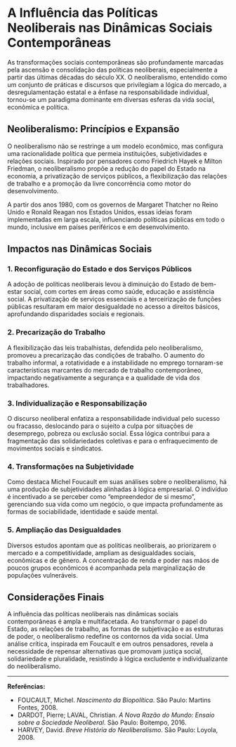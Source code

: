 
# A Influência das Políticas Neoliberais nas Dinâmicas Sociais Contemporâneas

As transformações sociais contemporâneas são profundamente marcadas pela ascensão e consolidação das políticas neoliberais, especialmente a partir das últimas décadas do século XX. O neoliberalismo, entendido como um conjunto de práticas e discursos que privilegiam a lógica do mercado, a desregulamentação estatal e a ênfase na responsabilidade individual, tornou-se um paradigma dominante em diversas esferas da vida social, econômica e política.

## Neoliberalismo: Princípios e Expansão

O neoliberalismo não se restringe a um modelo econômico, mas configura uma racionalidade política que permeia instituições, subjetividades e relações sociais. Inspirado por pensadores como Friedrich Hayek e Milton Friedman, o neoliberalismo propõe a redução do papel do Estado na economia, a privatização de serviços públicos, a flexibilização das relações de trabalho e a promoção da livre concorrência como motor do desenvolvimento.

A partir dos anos 1980, com os governos de Margaret Thatcher no Reino Unido e Ronald Reagan nos Estados Unidos, essas ideias foram implementadas em larga escala, influenciando políticas públicas em todo o mundo, inclusive em países periféricos e em desenvolvimento.

## Impactos nas Dinâmicas Sociais

### 1. **Reconfiguração do Estado e dos Serviços Públicos**

A adoção de políticas neoliberais levou à diminuição do Estado de bem-estar social, com cortes em áreas como saúde, educação e assistência social. A privatização de serviços essenciais e a terceirização de funções públicas resultaram em maior desigualdade no acesso a direitos básicos, aprofundando disparidades sociais e regionais.

### 2. **Precarização do Trabalho**

A flexibilização das leis trabalhistas, defendida pelo neoliberalismo, promoveu a precarização das condições de trabalho. O aumento do trabalho informal, a rotatividade e a instabilidade no emprego tornaram-se características marcantes do mercado de trabalho contemporâneo, impactando negativamente a segurança e a qualidade de vida dos trabalhadores.

### 3. **Individualização e Responsabilização**

O discurso neoliberal enfatiza a responsabilidade individual pelo sucesso ou fracasso, deslocando para o sujeito a culpa por situações de desemprego, pobreza ou exclusão social. Essa lógica contribui para a fragmentação das solidariedades coletivas e para o enfraquecimento de movimentos sociais e sindicatos.

### 4. **Transformações na Subjetividade**

Como destaca Michel Foucault em suas análises sobre o neoliberalismo, há uma produção de subjetividades alinhadas à lógica empresarial. O indivíduo é incentivado a se perceber como “empreendedor de si mesmo”, gerenciando sua vida como um negócio, o que impacta profundamente as formas de sociabilidade, identidade e saúde mental.

### 5. **Ampliação das Desigualdades**

Diversos estudos apontam que as políticas neoliberais, ao priorizarem o mercado e a competitividade, ampliam as desigualdades sociais, econômicas e de gênero. A concentração de renda e poder nas mãos de poucos grupos econômicos é acompanhada pela marginalização de populações vulneráveis.

## Considerações Finais

A influência das políticas neoliberais nas dinâmicas sociais contemporâneas é ampla e multifacetada. Ao transformar o papel do Estado, as relações de trabalho, as formas de subjetivação e as estruturas de poder, o neoliberalismo redefine os contornos da vida social. Uma análise crítica, inspirada em Foucault e em outros pensadores, revela a necessidade de repensar alternativas que promovam justiça social, solidariedade e pluralidade, resistindo à lógica excludente e individualizante do neoliberalismo.

---

**Referências:**

- FOUCAULT, Michel. _Nascimento da Biopolítica_. São Paulo: Martins Fontes, 2008.
- DARDOT, Pierre; LAVAL, Christian. _A Nova Razão do Mundo: Ensaio sobre a Sociedade Neoliberal_. São Paulo: Boitempo, 2016.
- HARVEY, David. _Breve História do Neoliberalismo_. São Paulo: Loyola, 2008.
```

